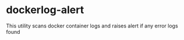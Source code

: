 # dockerlog-alert
This utility scans docker container logs and raises alert if any error logs found
